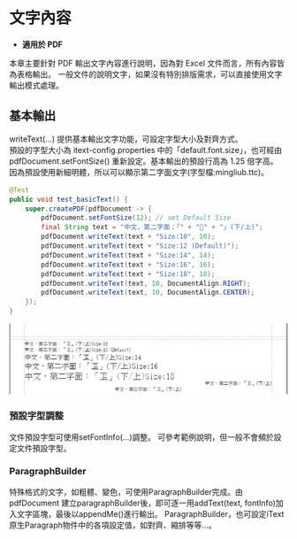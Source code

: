 # 文字內容

* **適用於 PDF**

本章主要針對 PDF 輸出文字內容進行說明，因為對 Excel 文件而言，所有內容皆為表格輸出。
一般文件的說明文字，如果沒有特別排版需求，可以直接使用文字輸出模式處理。

## 基本輸出

writeText\(…\) 提供基本輸出文字功能，可設定字型大小及對齊方式。  
預設的字型大小為 itext-config.properties 中的「default.font.size」，也可經由 pdfDocument.setFontSize\(\) 重新設定。基本輸出的預設行高為 1.25 倍字高。
因為預設使用新細明體，所以可以顯示第二字面文字(字型檔:mingliub.ttc)。

```java
@Test
public void test_basicText() {
    super.createPDF(pdfDocument -> {
        pdfDocument.setFontSize(12); // set Default Size
        final String text = "中文，第二字面：「" + "𠀝" + "」(下/上)";
        pdfDocument.writeText(text + "Size:10", 10);
        pdfDocument.writeText(text + "Size:12 (Default)");
        pdfDocument.writeText(text + "Size:14", 14);
        pdfDocument.writeText(text + "Size:16", 16);
        pdfDocument.writeText(text + "Size:18", 18);
        pdfDocument.writeText(text, 10, DocumentAlign.RIGHT);
        pdfDocument.writeText(text, 10, DocumentAlign.CENTER);
    });
}
```

![](/assets/ch03/basicText.png)

### 預設字型調整

文件預設字型可使用setFontInfo(…)調整。
可參考範例說明，但一般不會頻於設定文件預設字型。

### ParagraphBuilder

特殊格式的文字，如粗體、變色，可使用ParagraphBuilder完成。由 pdfDocument 建立paragraphBuilder後，即可逐一用addText(text, fontInfo)加入文字區塊，最後以appendMe()進行輸出。
ParagraphBuilder，也可設定iText原生Paragraph物件中的各項設定值，如對齊、縮排等等…。

